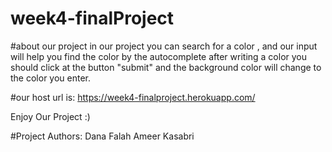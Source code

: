 # week4-finalProject

#about our project
in our project you can search for a color , and our input will help you find the color by the autocomplete
after writing a color you should click at the button "submit"
and the background color will change to the color you enter.


#our host url is:
https://week4-finalproject.herokuapp.com/

Enjoy Our Project :)


#Project Authors:
Dana Falah
Ameer Kasabri